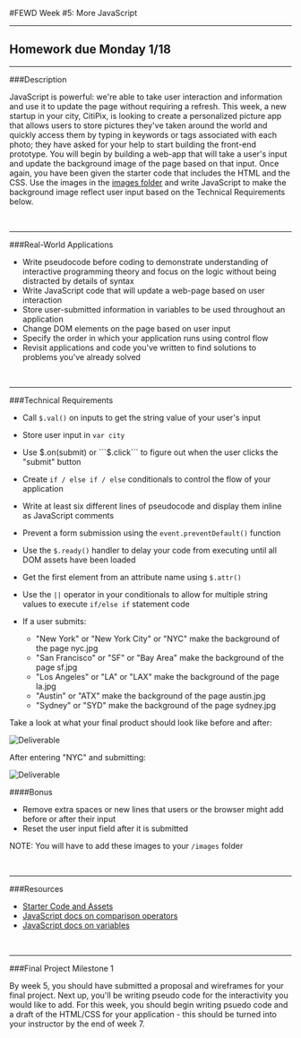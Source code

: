 #FEWD Week #5: More JavaScript


---

## Homework due Monday 1/18

---


###Description


JavaScript is powerful: we're able to take user interaction and information and
use it to update the page without requiring a refresh. This week, a new startup
in your city, CitiPix, is looking to create a personalized picture app that
allows users to store pictures they've taken around the world and quickly
access them by typing in keywords or tags associated with each photo; they
have asked for your help to start building the front-end prototype. You will
begin by building a web-app that will take a user's input and update the
background image of the page based on that input. Once again, you have been
given the starter code that includes the HTML and the CSS. Use the images
in the [images folder](starter_code/images) and write JavaScript to make the
background image reflect user input based on the Technical Requirements below.


<br>

---


###Real-World Applications

- Write pseudocode before coding to demonstrate understanding of interactive
programming theory and focus on the logic without being distracted by details
of syntax
- Write JavaScript code that will update a web-page based on user interaction
- Store user-submitted information in variables to be used throughout an
application
- Change DOM elements on the page based on user input
- Specify the order in which your application runs using control flow
- Revisit applications and code you've written to find solutions to problems
you've already solved



<br>

---


###Technical Requirements

- Call ```$.val()``` on inputs to get the string value of your user's input
- Store user input in ```var city```
- Use $.on(submit) or ```$.click``` to figure out when the user clicks the
"submit" button
- Create ```if / else if / else``` conditionals to control the flow of your
application
- Write at least six different lines of pseudocode and display them inline as
JavaScript comments
- Prevent a form submission using the ```event.preventDefault()``` function
- Use the ```$.ready()``` handler to delay your code from executing until all
DOM assets have been loaded
- Get the first element from an attribute name using ```$.attr()```
- Use the ```||``` operator in your conditionals to allow for multiple string
values to execute ```if/else if``` statement code
- If a user submits:

  - "New York" or "New York City" or "NYC" make the background of the page
  nyc.jpg
  - "San Francisco" or "SF" or "Bay Area" make the background of the page sf.jpg
  - "Los Angeles" or "LA" or "LAX" make the background of the page la.jpg
  - "Austin" or "ATX" make the background of the page austin.jpg
  - "Sydney" or "SYD" make the background of the page sydney.jpg

Take a look at what your final product should look like before and after:


![Deliverable](starter_code/images/citipix_solution.png)


After entering "NYC" and submitting:


![Deliverable](starter_code/images/citipix_solution_nyc.png)



####Bonus

- Remove extra spaces or new lines that users or the browser might add before
or after their input
- Reset the user input field after it is submitted


NOTE: You will have to add these images to your ```/images``` folder



<br>

---

###Resources

- [Starter Code and Assets](starter_code/)
- [JavaScript docs on comparison operators](http://www.w3schools.com/js/js_comparisons.asp)
- [JavaScript docs on variables](http://www.w3schools.com/js/js_variables.asp)



<br>

---

###Final Project Milestone 1

By week 5, you should have submitted a proposal and wireframes for your final project. Next up, you'll be writing pseudo code for the interactivity you would like to add.  For this week, you should begin writing psuedo code and a draft of the HTML/CSS for your application - this should be turned into your instructor by the end of week 7.
